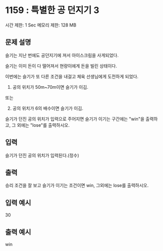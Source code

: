 # 1159 : 특별한 공 던지기 3

시간 제한: 1 Sec 메모리 제한: 128 MB

## 문제 설명

슬기는 지난 번에도 공던지기에 져서 아이스크림을 사게되었다.

슬기는 이미 돈이 다 떨어져서 현량이에게 돈을 빌린 상태이다.

이번에는 슬기가 또 다른 조건을 내걸고 체육 선생님에게 도전하게 되었다.

1. 공의 위치가 50m~70m이면 슬기가 이김.

또는

2. 공의 위치가 6의 배수이면 슬기가 이김.

슬기가 던진 공의 위치가 입력으로 주어지면 슬기가 이기는 구간에는 "win"을 출력하고, 그 외에는 "lose"를 출력하시오.

## 입력

슬기가 던진 공의 위치가 입력된다.(정수)

## 출력

승리 조건을 잘 보고 슬기가 이기는 조건이면 win, 그외에는 lose를 출력하시오.

## 입력 예시

30

## 출력 예시

win
